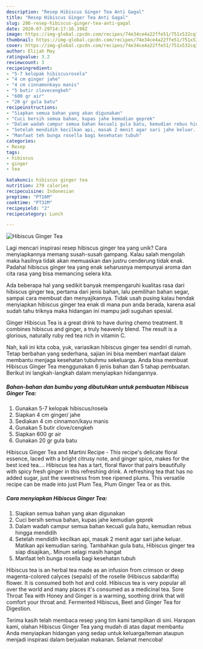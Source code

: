 ```yaml
---
description: "Resep Hibiscus Ginger Tea Anti Gagal"
title: "Resep Hibiscus Ginger Tea Anti Gagal"
slug: 286-resep-hibiscus-ginger-tea-anti-gagal
date: 2020-07-29T14:17:16.198Z
image: https://img-global.cpcdn.com/recipes/74e34ce4a22ffe51/751x532cq70/hibiscus-ginger-tea-foto-resep-utama.jpg
thumbnail: https://img-global.cpcdn.com/recipes/74e34ce4a22ffe51/751x532cq70/hibiscus-ginger-tea-foto-resep-utama.jpg
cover: https://img-global.cpcdn.com/recipes/74e34ce4a22ffe51/751x532cq70/hibiscus-ginger-tea-foto-resep-utama.jpg
author: Elijah May
ratingvalue: 3.2
reviewcount: 3
recipeingredient:
- "5-7 kelopak hibiscusrosela"
- "4 cm ginger jahe"
- "4 cm cinnamonkayu manis"
- "5 butir clovecengkeh"
- "600 gr air"
- "20 gr gula batu"
recipeinstructions:
- "Siapkan semua bahan yang akan digunakan"
- "Cuci bersih semua bahan, kupas jahe kemudian geprek"
- "Dalam wadah campur semua bahan kecuali gula batu, kemudian rebus hingga mendidih"
- "Setelah mendidih kecilkan api, masak 2 menit agar sari jahe keluar. Matikan api kemudian saring. Tambahkan gula batu, Hibiscus ginger tea siap disajikan,. Minum selagi masih hangat"
- "Manfaat teh bunga rosella bagi kesehatan tubuh"
categories:
- Resep
tags:
- hibiscus
- ginger
- tea

katakunci: hibiscus ginger tea 
nutrition: 279 calories
recipecuisine: Indonesian
preptime: "PT16M"
cooktime: "PT32M"
recipeyield: "2"
recipecategory: Lunch

---
```



![Hibiscus Ginger Tea](https://img-global.cpcdn.com/recipes/74e34ce4a22ffe51/751x532cq70/hibiscus-ginger-tea-foto-resep-utama.jpg)

Lagi mencari inspirasi resep hibiscus ginger tea yang unik? Cara menyiapkannya memang susah-susah gampang. Kalau salah mengolah maka hasilnya tidak akan memuaskan dan justru cenderung tidak enak. Padahal hibiscus ginger tea yang enak seharusnya mempunyai aroma dan cita rasa yang bisa memancing selera kita.

Ada beberapa hal yang sedikit banyak mempengaruhi kualitas rasa dari hibiscus ginger tea, pertama dari jenis bahan, lalu pemilihan bahan segar, sampai cara membuat dan menyajikannya. Tidak usah pusing kalau hendak menyiapkan hibiscus ginger tea enak di mana pun anda berada, karena asal sudah tahu triknya maka hidangan ini mampu jadi suguhan spesial.

Ginger Hibiscus Tea is a great drink to have during chemo treatment. It combines hibiscus and ginger, a truly heavenly blend. The result is a glorious, naturally ruby red tea rich in vitamin C.


Nah, kali ini kita coba, yuk, variasikan hibiscus ginger tea sendiri di rumah. Tetap berbahan yang sederhana, sajian ini bisa memberi manfaat dalam membantu menjaga kesehatan tubuhmu sekeluarga. Anda bisa membuat Hibiscus Ginger Tea menggunakan 6 jenis bahan dan 5 tahap pembuatan. Berikut ini langkah-langkah dalam menyiapkan hidangannya.

<!--inarticleads1-->

##### Bahan-bahan dan bumbu yang dibutuhkan untuk pembuatan Hibiscus Ginger Tea:

1. Gunakan 5-7 kelopak hibiscus/rosela
1. Siapkan 4 cm ginger/ jahe
1. Sediakan 4 cm cinnamon/kayu manis
1. Gunakan 5 butir clove/cengkeh
1. Siapkan 600 gr air
1. Gunakan 20 gr gula batu


Hibiscus Ginger Tea and Martini Recipe - This recipe&#39;s delicate floral essence, laced with a bright citrusy note, and ginger spice, makes for the best iced tea…. Hibiscus tea has a tart, floral flavor that pairs beautifully with spicy fresh ginger in this refreshing drink. A refreshing tea that has no added sugar, just the sweetness from tree ripened plums. This versatile recipe can be made into just Plum Tea, Plum Ginger Tea or as this. 

<!--inarticleads2-->

##### Cara menyiapkan Hibiscus Ginger Tea:

1. Siapkan semua bahan yang akan digunakan
1. Cuci bersih semua bahan, kupas jahe kemudian geprek
1. Dalam wadah campur semua bahan kecuali gula batu, kemudian rebus hingga mendidih
1. Setelah mendidih kecilkan api, masak 2 menit agar sari jahe keluar. Matikan api kemudian saring. Tambahkan gula batu, Hibiscus ginger tea siap disajikan,. Minum selagi masih hangat
1. Manfaat teh bunga rosella bagi kesehatan tubuh


Hibiscus tea is an herbal tea made as an infusion from crimson or deep magenta-colored calyces (sepals) of the roselle (Hibiscus sabdariffa) flower. It is consumed both hot and cold. Hibiscus tea is very popular all over the world and many places it&#39;s consumed as a medicinal tea. Sore Throat Tea with Honey and Ginger is a warming, soothing drink that will comfort your throat and. Fermented Hibiscus, Beet and Ginger Tea for Digestion. 

Terima kasih telah membaca resep yang tim kami tampilkan di sini. Harapan kami, olahan Hibiscus Ginger Tea yang mudah di atas dapat membantu Anda menyiapkan hidangan yang sedap untuk keluarga/teman ataupun menjadi inspirasi dalam berjualan makanan. Selamat mencoba!
